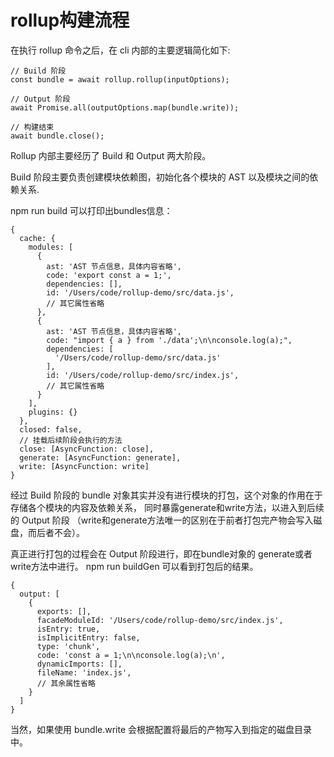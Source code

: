 # rollup构建流程
在执行 rollup 命令之后，在 cli 内部的主要逻辑简化如下:
```
// Build 阶段
const bundle = await rollup.rollup(inputOptions);

// Output 阶段
await Promise.all(outputOptions.map(bundle.write));

// 构建结束
await bundle.close();
```
Rollup 内部主要经历了 Build 和 Output 两大阶段。

Build 阶段主要负责创建模块依赖图，初始化各个模块的 AST 以及模块之间的依赖关系.

npm run build 可以打印出bundles信息：

```
{
  cache: {
    modules: [
      {
        ast: 'AST 节点信息，具体内容省略',
        code: 'export const a = 1;',
        dependencies: [],
        id: '/Users/code/rollup-demo/src/data.js',
        // 其它属性省略
      },
      {
        ast: 'AST 节点信息，具体内容省略',
        code: "import { a } from './data';\n\nconsole.log(a);",
        dependencies: [
          '/Users/code/rollup-demo/src/data.js'
        ],
        id: '/Users/code/rollup-demo/src/index.js',
        // 其它属性省略
      }
    ],
    plugins: {}
  },
  closed: false,
  // 挂载后续阶段会执行的方法
  close: [AsyncFunction: close],
  generate: [AsyncFunction: generate],
  write: [AsyncFunction: write]
}
```
经过 Build 阶段的 bundle 对象其实并没有进行模块的打包，这个对象的作用在于存储各个模块的内容及依赖关系，
同时暴露generate和write方法，以进入到后续的 Output 阶段
（write和generate方法唯一的区别在于前者打包完产物会写入磁盘，而后者不会）。

真正进行打包的过程会在 Output 阶段进行，即在bundle对象的 generate或者write方法中进行。
npm run buildGen 可以看到打包后的结果。
```
{
  output: [
    {
      exports: [],
      facadeModuleId: '/Users/code/rollup-demo/src/index.js',
      isEntry: true,
      isImplicitEntry: false,
      type: 'chunk',
      code: 'const a = 1;\n\nconsole.log(a);\n',
      dynamicImports: [],
      fileName: 'index.js',
      // 其余属性省略
    }
  ]
}
```
当然，如果使用 bundle.write 会根据配置将最后的产物写入到指定的磁盘目录中。